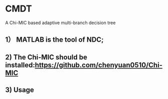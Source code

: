# CMDT
A Chi-MIC based adaptive multi-branch decision tree

## 1） MATLAB is the tool of NDC;
## 2)  The Chi-MIC should be installed:https://github.com/chenyuan0510/Chi-MIC
## 3)  Usage
